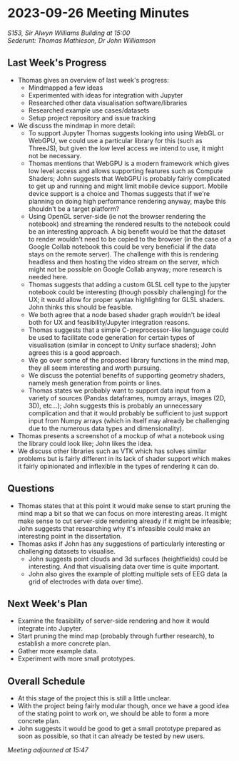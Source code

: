 # 2023-09-26 Meeting Minutes
_S153, Sir Alwyn Williams Building at 15:00_  
_Sederunt: Thomas Mathieson, Dr John Williamson_
## Last Week's Progress
 - Thomas gives an overview of last week's progress:
   - Mindmapped a few ideas
   - Experimented with ideas for integration with Jupyter
   - Researched other data visualisation software/libraries
   - Researched example use cases/datasets
   - Setup project repository and issue tracking
 - We discuss the mindmap in more detail:
   - To support Jupyter Thomas suggests looking into using WebGL or WebGPU, we could use a particular library for this 
     (such as ThreeJS), but given the low level access we intend to use, it might not be necessary.
   - Thomas mentions that WebGPU is a modern framework which gives low level access and allows supporting features such 
     as Compute Shaders; John suggests that WebGPU is probably fairly complicated to get up and running and might limit 
     mobile device support. Mobile device support is a choice and Thomas suggests that if we're planning on doing high 
     performance rendering anyway, maybe this shouldn't be a target platform?
   - Using OpenGL server-side (ie not the browser rendering the notebook) and streaming the rendered results to the 
     notebook could be an interesting approach. A big benefit would be that the dataset to render wouldn't need to be 
     copied to the browser (in the case of a Google Collab notebook this could be very beneficial if the data stays on 
     the remote server). The challenge with this is rendering headless and then hosting the video stream on the server, 
     which might not be possible on Google Collab anyway; more research is needed here.
   - Thomas suggests that adding a custom GLSL cell type to the jupyter notebook could be interesting (though possibly 
     challenging) for the UX; it would allow for proper syntax highlighting for GLSL shaders. John thinks this should 
     be feasible.
   - We both agree that a node based shader graph wouldn't be ideal both for UX and feasibility/Jupyter integration 
     reasons.
   - Thomas suggests that a simple C-preprocessor-like language could be used to facilitate code generation for certain 
     types of visualisation (similar in concept to Unity surface shaders); John agrees this is a good approach.
   - We go over some of the proposed library functions in the mind map, they all seem interesting and worth pursuing.
   - We discuss the potential benefits of supporting geometry shaders, namely mesh generation from points or lines.
   - Thomas states we probably want to support data input from a variety of sources (Pandas dataframes, numpy arrays, 
     images (2D, 3D), etc...); John suggests this is probably an unnecessary complication and that it would probably be 
     sufficient to just support input from Numpy arrays (which in itself may already be challenging due to the numerous 
     data types and dimensionality).
 - Thomas presents a screenshot of a mockup of what a notebook using the library could look like; John likes the idea.
 - We discuss other libraries such as VTK which has solves similar problems but is fairly different in its lack of 
   shader support which makes it fairly opinionated and inflexible in the types of rendering it can do.
## Questions
 - Thomas states that at this point it would make sense to start pruning the mind map a bit so that we can focus on more 
   interesting areas. It might make sense to cut server-side rendering already if it might be infeasible; John suggests 
   that researching why it's infeasible could make an interesting point in the dissertation.
 - Thomas asks if John has any suggestions of particularly interesting or challenging datasets to visualise.
   - John suggests point clouds and 3d surfaces (heightfields) could be interesting. And that visualising data over time 
     is quite important.
   - John also gives the example of plotting multiple sets of EEG data (a grid of electrodes with data over time).
## Next Week's Plan
 - Examine the feasibility of server-side rendering and how it would integrate into Jupyter.
 - Start pruning the mind map (probably through further research), to establish a more concrete plan.
 - Gather more example data.
 - Experiment with more small prototypes.
## Overall Schedule
 - At this stage of the project this is still a little unclear.
 - With the project being fairly modular though, once we have a good idea of the stating point to work on, we should be 
   able to form a more concrete plan. 
 - John suggests it would be good to get a small prototype prepared as soon as possible, so that it can already be 
   tested by new users.

_Meeting adjourned at 15:47_
